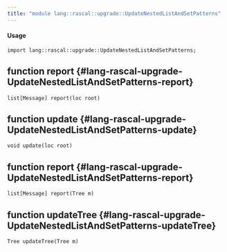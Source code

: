 ```yaml
---
title: "module lang::rascal::upgrade::UpdateNestedListAndSetPatterns"
---
```


#### Usage

`import lang::rascal::upgrade::UpdateNestedListAndSetPatterns;`


## function report {#lang-rascal-upgrade-UpdateNestedListAndSetPatterns-report}

```rascal
list[Message] report(loc root)

```

## function update {#lang-rascal-upgrade-UpdateNestedListAndSetPatterns-update}

```rascal
void update(loc root)

```

## function report {#lang-rascal-upgrade-UpdateNestedListAndSetPatterns-report}

```rascal
list[Message] report(Tree m)

```

## function updateTree {#lang-rascal-upgrade-UpdateNestedListAndSetPatterns-updateTree}

```rascal
Tree updateTree(Tree m)

```

